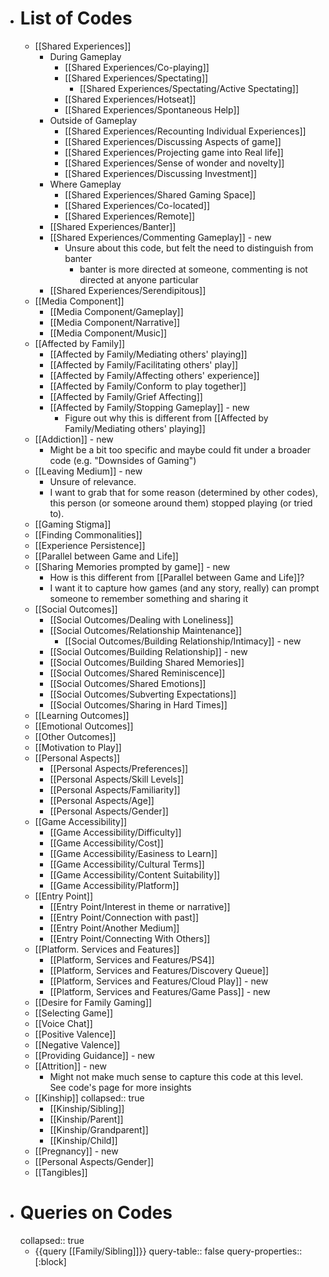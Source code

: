 - # List of Codes
	- [[Shared Experiences]]
		- During Gameplay
			- [[Shared Experiences/Co-playing]]
			- [[Shared Experiences/Spectating]]
				- [[Shared Experiences/Spectating/Active Spectating]]
			- [[Shared Experiences/Hotseat]]
			- [[Shared Experiences/Spontaneous Help]]
		- Outside of Gameplay
			- [[Shared Experiences/Recounting Individual Experiences]]
			- [[Shared Experiences/Discussing Aspects of game]]
			- [[Shared Experiences/Projecting game into Real life]]
			- [[Shared Experiences/Sense of wonder and novelty]]
			- [[Shared Experiences/Discussing Investment]]
		- Where Gameplay
			- [[Shared Experiences/Shared Gaming Space]]
			- [[Shared Experiences/Co-located]]
			- [[Shared Experiences/Remote]]
		- [[Shared Experiences/Banter]]
		- [[Shared Experiences/Commenting Gameplay]] - new
			- Unsure about this code, but felt the need to distinguish from banter
				- banter is more directed at someone, commenting is not directed at anyone particular
		- [[Shared Experiences/Serendipitous]]
	- [[Media Component]]
		- [[Media Component/Gameplay]]
		- [[Media Component/Narrative]]
		- [[Media Component/Music]]
	- [[Affected by Family]]
		- [[Affected by Family/Mediating others' playing]]
		- [[Affected by Family/Facilitating others' play]]
		- [[Affected by Family/Affecting others' experience]]
		- [[Affected by Family/Conform to play together]]
		- [[Affected by Family/Grief Affecting]]
		- [[Affected by Family/Stopping Gameplay]] - new
			- Figure out why this is different from [[Affected by Family/Mediating others' playing]]
	- [[Addiction]] - new
		- Might be a bit too specific and maybe could fit under a broader code (e.g. "Downsides of Gaming")
	- [[Leaving Medium]] - new
		- Unsure of relevance.
		- I want to grab that for some reason (determined by other codes), this person (or someone around them) stopped playing (or tried to).
	- [[Gaming Stigma]]
	- [[Finding Commonalities]]
	- [[Experience Persistence]]
	- [[Parallel between Game and Life]]
	- [[Sharing Memories prompted by game]] - new
		- How is this different from [[Parallel between Game and Life]]?
		- I want it to capture how games (and any story, really) can prompt someone to remember something and sharing it
	- [[Social Outcomes]]
		- [[Social Outcomes/Dealing with Loneliness]]
		- [[Social Outcomes/Relationship Maintenance]]
			- [[Social Outcomes/Building Relationship/Intimacy]] - new
		- [[Social Outcomes/Building Relationship]] - new
		- [[Social Outcomes/Building Shared Memories]]
		- [[Social Outcomes/Shared Reminiscence]]
		- [[Social Outcomes/Shared Emotions]]
		- [[Social Outcomes/Subverting Expectations]]
		- [[Social Outcomes/Sharing in Hard Times]]
	- [[Learning Outcomes]]
	- [[Emotional Outcomes]]
	- [[Other Outcomes]]
	- [[Motivation to Play]]
	- [[Personal Aspects]]
		- [[Personal Aspects/Preferences]]
		- [[Personal Aspects/Skill Levels]]
		- [[Personal Aspects/Familiarity]]
		- [[Personal Aspects/Age]]
		- [[Personal Aspects/Gender]]
	- [[Game Accessibility]]
		- [[Game Accessibility/Difficulty]]
		- [[Game Accessibility/Cost]]
		- [[Game Accessibility/Easiness to Learn]]
		- [[Game Accessibility/Cultural Terms]]
		- [[Game Accessibility/Content Suitability]]
		- [[Game Accessibility/Platform]]
	- [[Entry Point]]
		- [[Entry Point/Interest in theme or narrative]]
		- [[Entry Point/Connection with past]]
		- [[Entry Point/Another Medium]]
		- [[Entry Point/Connecting With Others]]
	- [[Platform. Services and Features]]
		- [[Platform, Services and Features/PS4]]
		- [[Platform, Services and Features/Discovery Queue]]
		- [[Platform, Services and Features/Cloud Play]] - new
		- [[Platform, Services and Features/Game Pass]] - new
	- [[Desire for Family Gaming]]
	- [[Selecting Game]]
	- [[Voice Chat]]
	- [[Positive Valence]]
	- [[Negative Valence]]
	- [[Providing Guidance]] - new
	- [[Attrition]] - new
		- Might not make much sense to capture this code at this level. See code's page for more insights
	- [[Kinship]]
	  collapsed:: true
		- [[Kinship/Sibling]]
		- [[Kinship/Parent]]
		- [[Kinship/Grandparent]]
		- [[Kinship/Child]]
	- [[Pregnancy]] - new
	- [[Personal Aspects/Gender]]
	- [[Tangibles]]
- # Queries on Codes
  collapsed:: true
	- {{query [[Family/Sibling]]}}
	  query-table:: false
	  query-properties:: [:block]